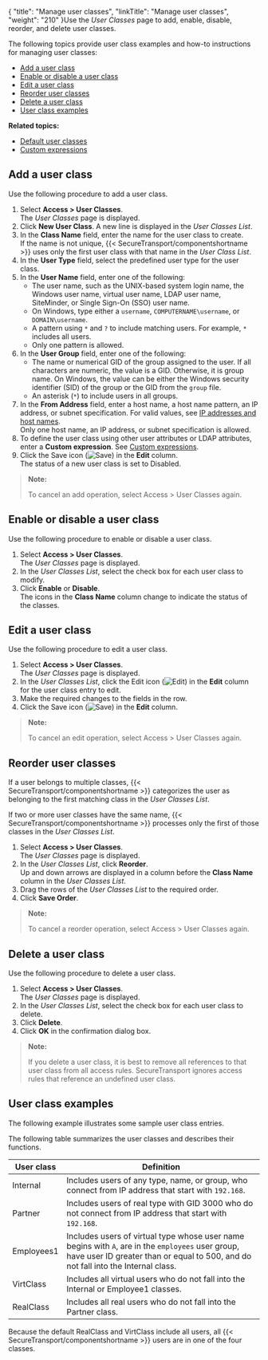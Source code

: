 {
    "title": "Manage user classes",
    "linkTitle": "Manage user classes",
    "weight": "210"
}Use the *User Classes* page to add, enable, disable, reorder, and delete user classes.

The following topics provide user class examples and how-to instructions for managing user classes:

-   <a href="#Add" class="MCXref xref">Add a user class</a>
-   <a href="#Enable" class="MCXref xref">Enable or disable a user class</a>
-   <a href="#Edit" class="MCXref xref">Edit a user class</a>
-   <a href="#Reorder" class="MCXref xref">Reorder user classes</a>
-   <a href="#Delete" class="MCXref xref">Delete a user class</a>
-   <a href="#User" class="MCXref xref">User class examples</a>

**Related topics:**

-   <a href="../c_st_default_user_classes" class="MCXref xref">Default user classes</a>
-   <a href="../c_st_custom_expressions" class="MCXref xref">Custom expressions</a>

<span id="Add"></span>

## Add a user class

Use the following procedure to add a user class.

1.  Select **Access > User Classes**.  
    The *User Classes* page is displayed.
2.  Click **New User Class**. A new line is displayed in the *User Classes List*.
3.  In the **Class Name** field, enter the name for the user class to create.  
    If the name is not unique, {{< SecureTransport/componentshortname >}} uses only the first user class with that name in the *User Class List*.
4.  In the **User Type** field, select the predefined user type for the user class.
5.  In the **User Name** field, enter one of the following:
    -   The user name, such as the UNIX-based system login name, the Windows user name, virtual user name, LDAP user name, SiteMinder, or Single Sign-On (SSO) user name.
    -   On Windows, type either a `username`, `COMPUTERNAME\username`, or `DOMAIN\username`.
    -   A pattern using `*` and `?` to include matching users. For example, `*` includes all users.
    -   Only one pattern is allowed.
6.  In the **User Group** field, enter one of the following:
    -   The name or numerical GID of the group assigned to the user. If all characters are numeric, the value is a GID. Otherwise, it is group name. On Windows, the value can be either the Windows security identifier (SID) of the group or the GID from the `group` file.
    -   An asterisk (`*`) to include users in all groups.
7.  In the **From Address** field, enter a host name, a host name pattern, an IP address, or subnet specification. For valid values, see <a href="../../../c_st_ipaddressesandhostnames" class="MCXref xref">IP addresses and host names</a>.  
    Only one host name, an IP address, or subnet specification is allowed.
8.  To define the user class using other user attributes or LDAP attributes, enter a **Custom expression**. See <a href="../c_st_custom_expressions#Custom" class="MCXref xref">Custom expressions</a>.
9.  Click the Save icon (![Save](/Images/SecureTransport/SaveIcon2_13x13.png)) in the **Edit** column.  
    The status of a new user class is set to Disabled.

> **Note:**
>
> To cancel an add operation, select Access &gt; User Classes again.

<span id="Enable"></span>

## Enable or disable a user class

Use the following procedure to enable or disable a user class.

1.  Select **Access > User Classes**.  
    The *User Classes* page is displayed.
2.  In the *User Classes List*, select the check box for each user class to modify.
3.  Click **Enable** or **Disable**.  
    The icons in the **Class Name** column change to indicate the status of the classes.

<span id="Edit"></span>

## Edit a user class

Use the following procedure to edit a user class.

1.  Select **Access > User Classes**.  
    The *User Classes* page is displayed.
2.  In the *User Classes List*, click the Edit icon (![Edit](/Images/SecureTransport/EditIcon2_12x12.png)) in the **Edit** column for the user class entry to edit.
3.  Make the required changes to the fields in the row.
4.  Click the Save icon (![Save](/Images/SecureTransport/SaveIcon2_13x13.png)) in the **Edit** column.

> **Note:**
>
> To cancel an edit operation, select Access &gt; User Classes again.

<span id="Reorder"></span>

## Reorder user classes

If a user belongs to multiple classes, {{< SecureTransport/componentshortname  >}} categorizes the user as belonging to the first matching class in the *User Classes List*.

If two or more user classes have the same name, {{< SecureTransport/componentshortname  >}} processes only the first of those classes in the *User Classes List*.

1.  Select **Access > User Classes**.  
    The *User Classes* page is displayed.
2.  In the *User Classes List*, click **Reorder**.  
    Up and down arrows are displayed in a column before the **Class Name** column in the *User Classes List*.
3.  Drag the rows of the *User Classes List* to the required order.
4.  Click **Save Order**.

> **Note:**
>
> To cancel a reorder operation, select Access &gt; User Classes again.

<span id="Delete"></span>

## Delete a user class

Use the following procedure to delete a user class.

1.  Select **Access > User Classes**.  
    The *User Classes* page is displayed.
2.  In the *User Classes List*, select the check box for each user class to delete.
3.  Click **Delete**.
4.  Click **OK** in the confirmation dialog box.

> **Note:**
>
> If you delete a user class, it is best to remove all references to that user class from all access rules. SecureTransport ignores access rules that reference an undefined user class.

<span id="User"></span>

## User class examples

The following example illustrates some sample user class entries.

The following table summarizes the user classes and describes their functions.

<table>
   <thead>
      <tr>
<th class="HeadE-Column1-Header1">User class         </th>
<th class="HeadD-Column1-Header1">Definition         </th>
      </tr>
   </thead>
   <tbody>
      <tr>
         <td>Internal         </td>
         <td>Includes users of any type, name, or group, who connect from IP address that start with <code>192.168</code>.         </td>
      </tr>
      <tr>
         <td>Partner         </td>
         <td>Includes users of real type with GID 3000 who do not connect from IP address that start with <code>192.168</code>.         </td>
      </tr>
      <tr>
         <td>Employees1         </td>
         <td>Includes users of virtual type whose user name begins with <code>A</code>, are in the <code>employees</code> user group, have user ID greater than or equal to 500, and do not fall into the Internal class.         </td>
      </tr>
      <tr>
         <td>VirtClass         </td>
         <td>Includes all virtual users who do not fall into the Internal or Employee1 classes.         </td>
      </tr>
      <tr>
         <td>RealClass         </td>
         <td>Includes all real users who do not fall into the Partner class.         </td>
      </tr>
   </tbody>
</table>

Because the default RealClass and VirtClass include all users, all {{< SecureTransport/componentshortname  >}} users are in one of the four classes.
